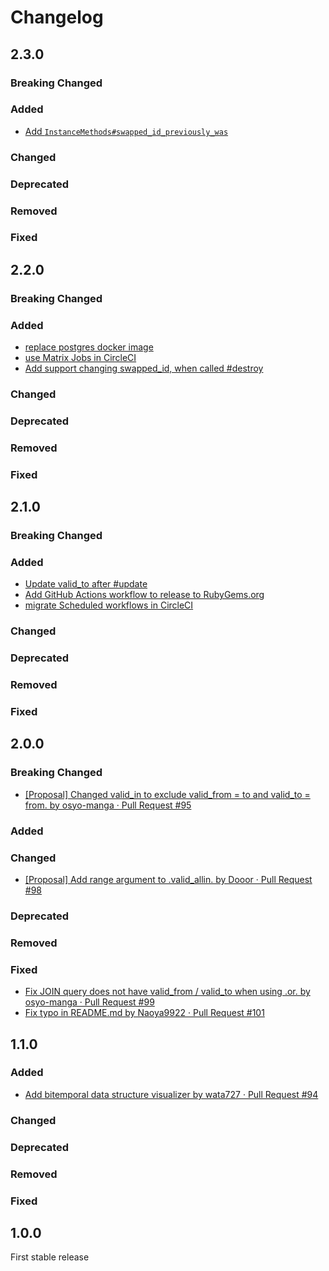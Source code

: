 # Changelog

## 2.3.0

### Breaking Changed

### Added
- [Add `InstanceMethods#swapped_id_previously_was`](https://github.com/kufu/activerecord-bitemporal/pull/114)

### Changed

### Deprecated

### Removed

### Fixed

## 2.2.0

### Breaking Changed

### Added
- [replace postgres docker image](https://github.com/kufu/activerecord-bitemporal/pull/103)
- [use Matrix Jobs in CircleCI](https://github.com/kufu/activerecord-bitemporal/pull/107)
- [Add support changing swapped_id, when called #destroy](https://github.com/kufu/activerecord-bitemporal/pull/110)

### Changed

### Deprecated

### Removed

### Fixed

## 2.1.0

### Breaking Changed

### Added
- [Update valid_to after #update](https://github.com/kufu/activerecord-bitemporal/pull/105)
- [Add GitHub Actions workflow to release to RubyGems.org](https://github.com/kufu/activerecord-bitemporal/pull/104)
- [migrate Scheduled workflows in CircleCI](https://github.com/kufu/activerecord-bitemporal/pull/106)

### Changed

### Deprecated

### Removed

### Fixed

## 2.0.0

### Breaking Changed
- [[Proposal] Changed valid_in to exclude valid_from = to and valid_to = from. by osyo-manga · Pull Request #95](https://github.com/kufu/activerecord-bitemporal/pull/95)

### Added

### Changed
- [[Proposal] Add range argument to .valid_allin. by Dooor · Pull Request #98](https://github.com/kufu/activerecord-bitemporal/pull/98)

### Deprecated

### Removed

### Fixed
- [Fix JOIN query does not have valid_from / valid_to when using .or. by osyo-manga · Pull Request #99](https://github.com/kufu/activerecord-bitemporal/pull/99)
- [Fix typo in README.md by Naoya9922 · Pull Request #101](https://github.com/kufu/activerecord-bitemporal/pull/101)

## 1.1.0

### Added

- [Add bitemporal data structure visualizer by wata727 · Pull Request #94](https://github.com/kufu/activerecord-bitemporal/pull/94)

### Changed

### Deprecated

### Removed

### Fixed

## 1.0.0

First stable release

